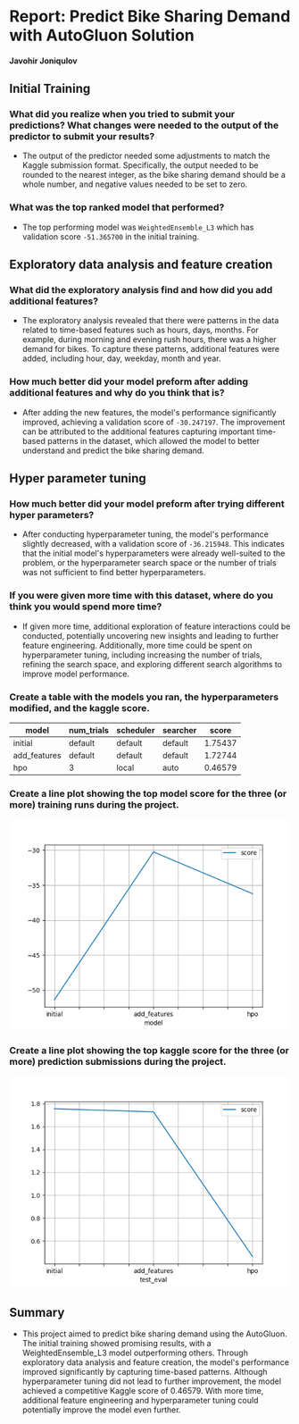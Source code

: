 # Report: Predict Bike Sharing Demand with AutoGluon Solution
#### Javohir Joniqulov

## Initial Training
### What did you realize when you tried to submit your predictions? What changes were needed to the output of the predictor to submit your results?
- The output of the predictor needed some adjustments to match the Kaggle submission format. Specifically, the output needed to be rounded to the nearest integer, as the bike sharing demand should be a whole number, and negative values needed to be set to zero.

### What was the top ranked model that performed?
- The top performing model was `WeightedEnsemble_L3` which has validation score `-51.365700` in the initial training.

## Exploratory data analysis and feature creation
### What did the exploratory analysis find and how did you add additional features?
- The exploratory analysis revealed that there were patterns in the data related to time-based features such as hours, days, months. For example, during morning and evening rush hours, there was a higher demand for bikes. To capture these patterns, additional features were added, including hour, day, weekday, month and year.

### How much better did your model preform after adding additional features and why do you think that is?
- After adding the new features, the model's performance significantly improved, achieving a validation score of `-30.247197`. The improvement can be attributed to the additional features capturing important time-based patterns in the dataset, which allowed the model to better understand and predict the bike sharing demand.

## Hyper parameter tuning
### How much better did your model preform after trying different hyper parameters?
- After conducting hyperparameter tuning, the model's performance slightly decreased, with a validation score of `-36.215948`. This indicates that the initial model's hyperparameters were already well-suited to the problem, or the hyperparameter search space or the number of trials was not sufficient to find better hyperparameters.

### If you were given more time with this dataset, where do you think you would spend more time?
- If given more time, additional exploration of feature interactions could be conducted, potentially uncovering new insights and leading to further feature engineering. Additionally, more time could be spent on hyperparameter tuning, including increasing the number of trials, refining the search space, and exploring different search algorithms to improve model performance.

### Create a table with the models you ran, the hyperparameters modified, and the kaggle score.
|model|num_trials|scheduler|searcher|score|
|--|--|--|--|--|
|initial|default|default|default|1.75437|
|add_features|default|default|default|1.72744|
|hpo|3|local|auto|0.46579|

### Create a line plot showing the top model score for the three (or more) training runs during the project.

![model_train_score.png](img/my_model_train_score.png)

### Create a line plot showing the top kaggle score for the three (or more) prediction submissions during the project.

![model_test_score.png](img/my_model_test_score.png)

## Summary
- This project aimed to predict bike sharing demand using the AutoGluon. The initial training showed promising results, with a WeightedEnsemble_L3 model outperforming others. Through exploratory data analysis and feature creation, the model's performance improved significantly by capturing time-based patterns. Although hyperparameter tuning did not lead to further improvement, the model achieved a competitive Kaggle score of 0.46579. With more time, additional feature engineering and hyperparameter tuning could potentially improve the model even further.